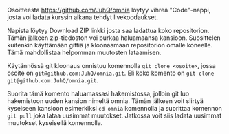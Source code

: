 Osoitteesta https://github.com/JuhQ/omnia löytyy vihreä "Code"-nappi, josta voi ladata kurssin aikana tehdyt livekoodaukset.

Napista löytyy Download ZIP linkki josta saa ladattua koko repositorion. Tämän jälkeen zip-tiedoston voi purkaa haluamaansa kansioon. Suosittelen kuitenkin käyttämään gittiä ja kloonaamaan repositorion omalle koneelle. Tämä mahdollistaa helpomman muutosten lataamisen.

Käytännössä git kloonaus onnistuu komennolla `git clone <osoite>`, jossa osoite on `git@github.com:JuhQ/omnia.git`. Eli koko komento on `git clone git@github.com:JuhQ/omnia.git`.

Suorita tämä komento haluamassasi hakemistossa, jolloin git luo hakemistoon uuden kansion nimeltä omnia. Tämän jälkeen voit siirtyä kyseiseen kansioon esimerkiksi `cd omnia` komennolla ja suorittaa komennon `git pull` joka lataa uusimmat muutokset. Jatkossa voit siis ladata uusimmat muutokset kyseisellä komennolla.

